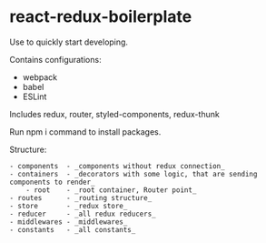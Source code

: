 # react-redux-boilerplate
Use to quickly start developing.

Contains configurations:
  - webpack
  - babel
  - ESLint

Includes redux, router, styled-components, redux-thunk

Run npm i command to install packages.

Structure:

    - components  - _components without redux connection_
    - containers  - _decorators with some logic, that are sending components to render_
        - root    - _root container, Router point_
    - routes      - _routing structure_
    - store       - _redux store_
    - reducer     - _all redux reducers_
    - middlewares - _middlewares_
    - constants   - _all constants_